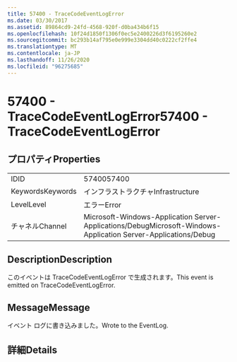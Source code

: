 ```yaml
---
title: 57400 - TraceCodeEventLogError
ms.date: 03/30/2017
ms.assetid: 89864cd9-24fd-4568-920f-d0ba434b6f15
ms.openlocfilehash: 10f24d1850f1306f0ec5e2400226d3f6195260e2
ms.sourcegitcommit: bc293b14af795e0e999e3304dd40c0222cf2ffe4
ms.translationtype: MT
ms.contentlocale: ja-JP
ms.lasthandoff: 11/26/2020
ms.locfileid: "96275685"
---
```

# <a name="57400---tracecodeeventlogerror"></a><span data-ttu-id="8c4d2-102">57400 - TraceCodeEventLogError</span><span class="sxs-lookup"><span data-stu-id="8c4d2-102">57400 - TraceCodeEventLogError</span></span>

## <a name="properties"></a><span data-ttu-id="8c4d2-103">プロパティ</span><span class="sxs-lookup"><span data-stu-id="8c4d2-103">Properties</span></span>  
  
|||  
|-|-|  
|<span data-ttu-id="8c4d2-104">ID</span><span class="sxs-lookup"><span data-stu-id="8c4d2-104">ID</span></span>|<span data-ttu-id="8c4d2-105">57400</span><span class="sxs-lookup"><span data-stu-id="8c4d2-105">57400</span></span>|  
|<span data-ttu-id="8c4d2-106">Keywords</span><span class="sxs-lookup"><span data-stu-id="8c4d2-106">Keywords</span></span>|<span data-ttu-id="8c4d2-107">インフラストラクチャ</span><span class="sxs-lookup"><span data-stu-id="8c4d2-107">Infrastructure</span></span>|  
|<span data-ttu-id="8c4d2-108">Level</span><span class="sxs-lookup"><span data-stu-id="8c4d2-108">Level</span></span>|<span data-ttu-id="8c4d2-109">エラー</span><span class="sxs-lookup"><span data-stu-id="8c4d2-109">Error</span></span>|  
|<span data-ttu-id="8c4d2-110">チャネル</span><span class="sxs-lookup"><span data-stu-id="8c4d2-110">Channel</span></span>|<span data-ttu-id="8c4d2-111">Microsoft-Windows-Application Server-Applications/Debug</span><span class="sxs-lookup"><span data-stu-id="8c4d2-111">Microsoft-Windows-Application Server-Applications/Debug</span></span>|  
  
## <a name="description"></a><span data-ttu-id="8c4d2-112">Description</span><span class="sxs-lookup"><span data-stu-id="8c4d2-112">Description</span></span>  

 <span data-ttu-id="8c4d2-113">このイベントは TraceCodeEventLogError で生成されます。</span><span class="sxs-lookup"><span data-stu-id="8c4d2-113">This event is emitted on TraceCodeEventLogError.</span></span>  
  
## <a name="message"></a><span data-ttu-id="8c4d2-114">Message</span><span class="sxs-lookup"><span data-stu-id="8c4d2-114">Message</span></span>  

 <span data-ttu-id="8c4d2-115">イベント ログに書き込みました。</span><span class="sxs-lookup"><span data-stu-id="8c4d2-115">Wrote to the EventLog.</span></span>  
  
## <a name="details"></a><span data-ttu-id="8c4d2-116">詳細</span><span class="sxs-lookup"><span data-stu-id="8c4d2-116">Details</span></span>
